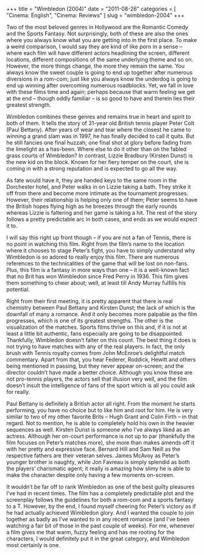 +++
title = "Wimbledon (2004)"
date = "2011-08-26"
categories = [
  "Cinema: English",
  "Cinema: Reviews"
]
slug = "wimbledon-2004"
+++

Two of the most beloved genres in Hollywood are the Romantic Comedy and the Sports Fantasy. Not surprisingly, both of these are also the ones where you always know what you are getting into in the first place. To make a weird comparison, I would say they are kind of like porn in a sense – where each film will have different actors headlining the screen, different locations, different compositions of the same underlying theme and so on. However, the more things change, the more they remain the same. You always know the sweet couple is going to end up together after numerous diversions in a rom-com; just like you always know the underdog is going to end up winning after overcoming numerous roadblocks. Yet, we fall in love with these films time and again; perhaps because that warm feeling we get at the end – though oddly familiar – is so good to have and therein lies their greatest strength.

Wimbledon combines these genres and remains true in heart and spirit to both of them. It tells the story of 31-year old British tennis player Peter Colt (Paul Bettany). After years of wear and tear where the closest he came to winning a grand slam was in 1997, he has finally decided to call it quits. But he still fancies one final huzzah; one final shot at glory before fading from the limelight as a has-been. Where else to do it other than on the fabled grass courts of Wimbledon? In contrast, Lizzie Bradbury (Kirsten Dunst) is the new kid on the block. Known for her fiery temper on the court, she is coming in with a strong reputation and is expected to go all the way.

As fate would have it, they are handed keys to the same room in the Dorchester hotel, and Peter walks in on Lizzie taking a bath. They strike it off from there and become more intimate as the tournament progresses. However, their relationship is helping only one of them; Peter seems to have the British hopes flying high as he breezes through the early rounds whereas Lizzie is faltering and her game is taking a hit. The rest of the story follows a pretty predictable arc in both cases, and ends as we would expect it to.

I will say this right up front though – if you are not a fan of Tennis, there is no point in watching this film. Right from the film’s name to the location where it chooses to stage Peter’s fight, you have to simply understand why Wimbledon is so adored to really enjoy this film. There are numerous references to the technicalities of the game that will be lost on non-fans. Plus, this film is a fantasy in more ways than one – it is a well-known fact that no Brit has won Wimbledon since Fred Perry in 1936. This film gives them something to cheer about; well, at least till Andy Murray fulfills his potential.

Right from their first meeting, it is pretty apparent that there is real chemistry between Paul Bettany and Kirsten Dunst; the lack of which is the downfall of many a romance. And it only becomes more palpable as the film progresses, which is one of its greatest strengths. The other is the visualization of the matches. Sports films thrive on this and, if it is not at least a little bit authentic, fans especially are going to be disappointed. Thankfully, Wimbledon doesn’t falter on this count. The best thing it does is not trying to have matches with any of the real players. In fact, the only brush with Tennis royalty comes from John McEnroe’s delightful match commentary. Apart from that, you hear Federer, Roddick, Hewitt and others being mentioned in passing, but they never appear on-screen; and the director couldn’t have made a better choice. Although you know these are not pro-tennis players, the actors sell that illusion very well, and the film doesn’t insult the intelligence of fans of the sport which is all you could ask for really.

Paul Bettany is definitely a British actor all right. From the moment he starts performing, you have no choice but to like him and root for him. He is very similar to two of my other favorite Brits – Hugh Grant and Colin Firth – in that regard. Not to mention, he is able to completely hold his own in the heavier sequences as well. Kirsten Dunst is someone who I’ve always liked as an actress. Although her on-court performance is not up to par (thankfully the film focuses on Peter’s matches more), she more than makes amends off it with her pretty and expressive face. Bernard Hill and Sam Neill as the respective fathers are their veteran selves. James McAvoy as Peter’s younger brother is naughty, while Jon Favreau is simply splendid as both the players’ charismatic agent; it really is amazing how slimy he is able to make the character despite only having a few moments on-screen.

It wouldn’t be far off to rank Wimbledon as one of the best guilty pleasures I’ve had in recent times. The film has a completely predictable plot and the screenplay follows the guidelines for both a rom-com and a sports fantasy to a T. However, by the end, I found myself cheering for Peter’s victory as if he had actually achieved Wimbledon glory. And I wanted the couple to join together as badly as I’ve wanted to in any recent romance (and I’ve been watching a fair bit of those in the past couple of weeks). For me, whenever a film gives me that warm, fuzzy feeling and has me rooting for the characters, I would definitely put it in the great category, and Wimbledon most certainly is one.
